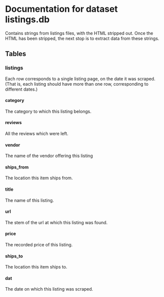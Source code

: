 # Documentation for dataset listings.db

Contains strings from listings files, with the HTML stripped out. Once the HTML has been stripped, the next stop is to extract data from these strings.

## Tables

### listings

Each row corresponds to a single listing page, on the date it was scraped. (That is, each listing should have more than one row, corresponding to different dates.)

#### category

The category to which this listing belongs.

#### reviews

All the reviews which were left.

#### vendor

The name of the vendor offering this listing

#### ships_from

The location this item ships from.

#### title

The name of this listing.

#### url

The stem of the url at which this listing was found.

#### price

The recorded price of this listing.

#### ships_to

The location this item ships to.

#### dat

The date on which this listing was scraped.


